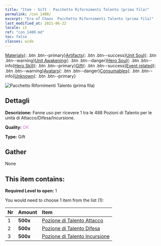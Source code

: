 ```yaml
---
title: "Item - Gift - Pacchetto Rifornimenti Talento (prima fila)"
permalink: /con_1400/
excerpt: "Era of Chaos  Pacchetto Rifornimenti Talento (prima fila)"
last_modified_at: 2021-06-22
locale: it
ref: "con_1400.md"
toc: false
classes: wide
---
```

 [Materials](/ItemsIT/){: .btn .btn--primary}[Artifacts](/ItemsIT/Artifacts/){: .btn .btn--success}[Unit Soul](/ItemsIT/UnitSoul/){: .btn .btn--warning}[Unit Awakening](/ItemsIT/UnitAwakening/){: .btn .btn--danger}[Hero Soul](/ItemsIT/HeroSoul/){: .btn .btn--info}[Hero Skill](/ItemsIT/HeroSkill/){: .btn .btn--primary}[Gift](/ItemsIT/Gift/){: .btn .btn--success}[Event related](/ItemsIT/Events/){: .btn .btn--warning}[Avatars](/ItemsIT/Avatars/){: .btn .btn--danger}[Consumables](/ItemsIT/Consumables/){: .btn .btn--info}[Unknown](/ItemsIT/Unknown/){: .btn .btn--primary}

 ![Pacchetto Rifornimenti Talento (prima fila)](/images/t/i_907014.png)

## Dettagli
 **Descrizione:** Fanne uso per ricevere 1 tra le 488 Pozioni di Talento per le unità di Attacco/Difesa/Incursione.

 **Quality:** <span style="color: #DA70D6">OK</span>

 **Type:** Gift

## Gather

  None

## This item contains:

 **Required Level to open:** 1

 You would need to choose 1 item from the list (1):

  | Nr | Amount |     Item    |
  |:---|:-------|:------------|
  | 1 |  **500x** | [Pozione di Talento Attacco](/ItemsIT/con_786/) |  | 
  | 2 |  **500x** | [Pozione di Talento Difesa](/ItemsIT/con_787/) |  | 
  | 3 |  **500x** | [Pozione di Talento Incursione](/ItemsIT/con_788/) |  | 
